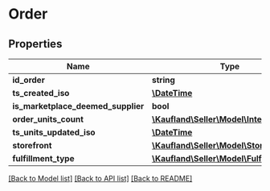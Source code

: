 # Order

## Properties
Name | Type | Description | Notes
------------ | ------------- | ------------- | -------------
**id_order** | **string** |  | 
**ts_created_iso** | [**\DateTime**](\DateTime.md) |  | 
**is_marketplace_deemed_supplier** | **bool** |  | 
**order_units_count** | [**\Kaufland\Seller\Model\Integer**](Integer.md) |  | 
**ts_units_updated_iso** | [**\DateTime**](\DateTime.md) |  | 
**storefront** | [**\Kaufland\Seller\Model\Storefront**](Storefront.md) |  | 
**fulfillment_type** | [**\Kaufland\Seller\Model\FulfillmentType**](FulfillmentType.md) |  | 

[[Back to Model list]](../../README.md#documentation-for-models) [[Back to API list]](../../README.md#documentation-for-api-endpoints) [[Back to README]](../../README.md)

